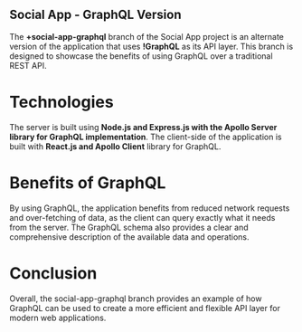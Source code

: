 ## Social App - GraphQL Version
The **+social-app-graphql** branch of the Social App project is an alternate version of the application that uses **!GraphQL** as its API layer. This branch is designed to showcase the benefits of using GraphQL over a traditional REST API.

# Technologies
The server is built using **Node.js and Express.js with the Apollo Server library for GraphQL implementation**. The client-side of the application is built with **React.js and Apollo Client** library for GraphQL.

# Benefits of GraphQL
By using GraphQL, the application benefits from reduced network requests and over-fetching of data, as the client can query exactly what it needs from the server. The GraphQL schema also provides a clear and comprehensive description of the available data and operations.

# Conclusion
Overall, the social-app-graphql branch provides an example of how GraphQL can be used to create a more efficient and flexible API layer for modern web applications.
